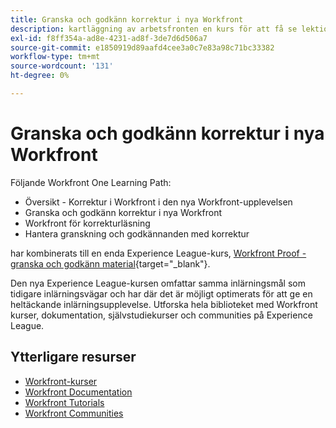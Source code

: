 ```yaml
---
title: Granska och godkänn korrektur i nya Workfront
description: kartläggning av arbetsfronten en kurs för att få se lektionskurser
exl-id: f8ff354a-ad8e-4231-ad8f-3de7d6d506a7
source-git-commit: e1850919d89aafd4cee3a0c7e83a98c71bc33382
workflow-type: tm+mt
source-wordcount: '131'
ht-degree: 0%

---
```


# Granska och godkänn korrektur i nya Workfront

Följande Workfront One Learning Path:

* Översikt - Korrektur i Workfront i den nya Workfront-upplevelsen
* Granska och godkänn korrektur i nya Workfront
* Workfront för korrekturläsning
* Hantera granskning och godkännanden med korrektur

har kombinerats till en enda Experience League-kurs, [Workfront Proof - granska och godkänn material](https://experienceleague.adobe.com/?recommended=Workfront-L-1-2022.1.proof){target="_blank"}.

Den nya Experience League-kursen omfattar samma inlärningsmål som tidigare inlärningsvägar och har där det är möjligt optimerats för att ge en heltäckande inlärningsupplevelse.  Utforska hela biblioteket med Workfront kurser, dokumentation, självstudiekurser och communities på Experience League.

## Ytterligare resurser

* [Workfront-kurser](https://experienceleague.adobe.com/?lang=en&amp;Solution=Workfront#courses)
* [Workfront Documentation](https://experienceleague.adobe.com/docs/workfront.html)
* [Workfront Tutorials](https://experienceleague.adobe.com/docs/workfront-learn/tutorials-workfront/home.html)
* [Workfront Communities](https://experienceleaguecommunities.adobe.com/t5/workfront/ct-p/workfront)
